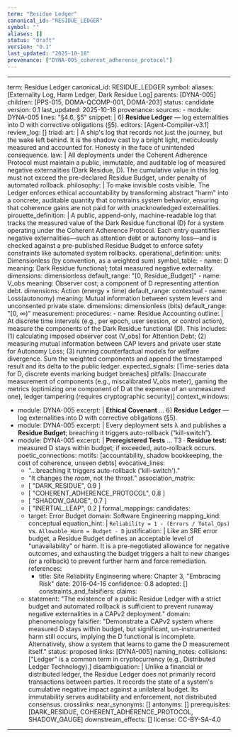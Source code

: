 ```yaml
---
term: "Residue Ledger"
canonical_id: "RESIDUE_LEDGER"
symbol: ""
aliases: []
status: "draft"
version: "0.1"
last_updated: "2025-10-18"
provenance: ["DYNA-005_coherent_adherence_protocol"]
---
```


---
term: Residue Ledger
canonical_id: RESIDUE_LEDGER
symbol: 
aliases: [Externality Log, Harm Ledger, Dark Residue Log]
parents: [DYNA-005]
children: [PPS-015, DOMA-QCOMP-001, DOMA-203]
status: candidate
version: 0.1
last_updated: 2025-10-18
provenance:
  sources:
    - module: DYNA-005
      lines: "§4.6, §5"
      snippet: |
        6) **Residue Ledger** — log externalities into D with corrective obligations (§5).
  editors: [Agent-Compiler-v3.1]
  review_log: []
triad:
  art: |
    A ship's log that records not just the journey, but the wake left behind. It is the shadow cast by a bright light, meticulously measured and accounted for. Honesty in the face of unintended consequence.
  law: |
    All deployments under the Coherent Adherence Protocol must maintain a public, immutable, and auditable log of measured negative externalities (Dark Residue, D). The cumulative value in this log must not exceed the pre-declared Residue Budget, under penalty of automated rollback.
  philosophy: |
    To make invisible costs visible. The Ledger enforces ethical accountability by transforming abstract "harm" into a concrete, auditable quantity that constrains system behavior, ensuring that coherence gains are not paid for with unacknowledged externalities.
pirouette_definition: |
  A public, append-only, machine-readable log that tracks the measured value of the Dark Residue functional (D) for a system operating under the Coherent Adherence Protocol. Each entry quantifies negative externalities—such as attention debt or autonomy loss—and is checked against a pre-published Residue Budget to enforce safety constraints like automated system rollbacks.
operational_definition:
  units: Dimensionless (by convention, as a weighted sum)
  symbol_table:
    - name: D
      meaning: Dark Residue functional; total measured negative externality.
      dimensions: dimensionless
      default_range: "[0, Residue_Budget]"
    - name: V_obs
      meaning: Observer cost; a component of D representing attention debt.
      dimensions: Action (energy × time)
      default_range: contextual
    - name: Loss(autonomy)
      meaning: Mutual information between system levers and unconsented private state.
      dimensions: dimensionless (bits)
      default_range: "[0, ∞)"
  measurement:
    procedures:
      - name: Residue Accounting
        outline: |
          At discrete time intervals (e.g., per epoch, user session, or control action), measure the components of the Dark Residue functional (D). This includes: (1) calculating imposed observer cost (V_obs) for Attention Debt; (2) measuring mutual information between CAP levers and private user state for Autonomy Loss; (3) running counterfactual models for welfare divergence. Sum the weighted components and append the timestamped result and its delta to the public ledger.
        expected_signals: [Time-series data for D, discrete events marking budget breaches]
        pitfalls: [Inaccurate measurement of components (e.g., miscalibrated V_obs meter), gaming the metrics (optimizing one component of D at the expense of an unmeasured one), ledger tampering (requires cryptographic security)]
context_windows:
  - module: DYNA-005
    excerpt: |
      **Ethical Covenant** ... 6) **Residue Ledger** — log externalities into D with corrective obligations (§5).
  - module: DYNA-005
    excerpt: |
      Every deployment sets λ and publishes a **Residue Budget**; breaching it triggers auto-rollback (“kill-switch”).
  - module: DYNA-005
    excerpt: |
      **Preregistered Tests** ... T3 · **Residue test:** measured D stays within budget; if exceeded, auto-rollback occurs.
poetic_connections:
  motifs: [accountability, shadow bookkeeping, the cost of coherence, unseen debts]
  evocative_lines:
    - "...breaching it triggers auto-rollback ('kill-switch')."
    - "It changes the *room*, not the throat."
  association_matrix:
    - [ "DARK_RESIDUE", 0.9 ]
    - [ "COHERENT_ADHERENCE_PROTOCOL", 0.8 ]
    - [ "SHADOW_GAUGE", 0.7 ]
    - [ "INERTIAL_LEAP", 0.2 ]
formal_mappings:
  candidates:
    - target: Error Budget
      domain: Software Engineering
      mapping_kind: conceptual
      equation_hint: |
        `Reliability = 1 - (Errors / Total_Ops)` vs. `Allowable_Harm = Budget - D`
      justification: |
        Like an SRE error budget, a Residue Budget defines an acceptable level of "unavailability" or harm. It is a pre-negotiated allowance for negative outcomes, and exhausting the budget triggers a halt to new changes (or a rollback) to prevent further harm and force remediation.
      references:
        - title: Site Reliability Engineering
          where: Chapter 3, "Embracing Risk"
          date: 2016-04-16
      confidence: 0.8
  adopted: []
constraints_and_falsifiers:
  claims:
    - statement: "The existence of a public Residue Ledger with a strict budget and automated rollback is sufficient to prevent runaway negative externalities in a CAPv2 deployment."
      domain: phenomenology
      falsifier: "Demonstrate a CAPv2 system where measured D stays within budget, but significant, un-instrumented harm still occurs, implying the D functional is incomplete. Alternatively, show a system that learns to game the D measurement itself."
      status: proposed
      links: [DYNA-005]
naming_notes:
  collisions: ["Ledger" is a common term in cryptocurrency (e.g., Distributed Ledger Technology).]
  disambiguation: |
    Unlike a financial or distributed ledger, the Residue Ledger does not primarily record transactions between parties. It records the state of a system's cumulative negative impact against a unilateral budget. Its immutability serves auditability and enforcement, not distributed consensus.
crosslinks:
  near_synonyms: []
  antonyms: []
  prerequisites: [DARK_RESIDUE, COHERENT_ADHERENCE_PROTOCOL, SHADOW_GAUGE]
  downstream_effects: []
license: CC-BY-SA-4.0
---